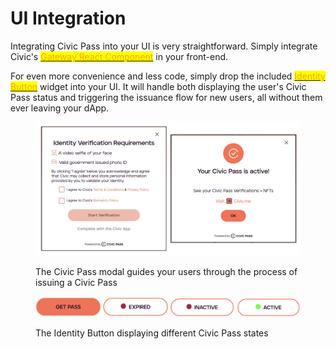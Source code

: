 # UI Integration

Integrating Civic Pass into your UI is very straightforward. Simply integrate Civic's [<mark style="color:orange;">Gateway React Component</mark>](gateway-provider/) in your front-end.&#x20;

For even more convenience and less code, simply drop the included [<mark style="color:orange;">Identity Button</mark>](identity-button.md) widget into your UI. It will handle both displaying the user's Civic Pass status and triggering the issuance flow for new users, all without them ever leaving your dApp.&#x20;

<figure><img src="../../../../.gitbook/assets/image (23).png" alt=""><figcaption><p>The Civic Pass modal guides your users through the process of issuing a Civic Pass</p></figcaption></figure>

&#x20;

<figure><img src="../../../../.gitbook/assets/image (21).png" alt=""><figcaption><p>The Identity Button displaying different Civic Pass states</p></figcaption></figure>



